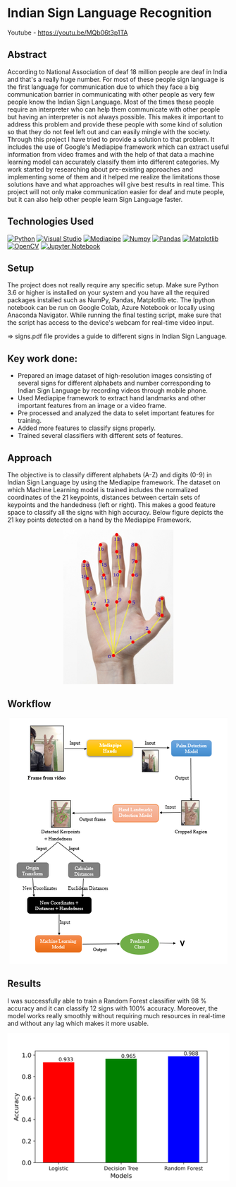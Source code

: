 # Indian Sign Language Recognition

Youtube - https://youtu.be/MQb06t3p1TA

## Abstract

According to National Association of deaf 18 million people are deaf in India and that's a really
huge number. For most of these people sign language is the first language for communication
due to which they face a big communication barrier in communicating with other people as very
few people know the Indian Sign Language. Most of the times these people require an
interpreter who can help them communicate with other people but having an interpreter is not
always possible. This makes it important to address this problem and provide these people with
some kind of solution so that they do not feel left out and can easily mingle with the society.
Through this project I have tried to provide a solution to that problem. It includes the use of Google's Mediapipe framework which can extract useful
information from video frames and with the help of that data a machine learning model can
accurately classify them into different categories. My work started by researching about pre-existing approaches and implementing some of them and it helped me realize the limitations those solutions have and what approaches will give best results in real time. This project will
not only make communication easier for deaf and mute people, but it can also help other people
learn Sign Language faster.

## Technologies Used

<p align="left">
<a href="https://www.python.org/" target="_blank" rel="noreferrer"><img src="https://raw.githubusercontent.com/danielcranney/readme-generator/main/public/icons/skills/python-colored.svg" width="36" height="36" alt="Python" /></a>
<a href="https://code.visualstudio.com/" target="_blank" rel="noreferrer"><img src="https://upload.wikimedia.org/wikipedia/commons/thumb/9/9a/Visual_Studio_Code_1.35_icon.svg/768px-Visual_Studio_Code_1.35_icon.svg.png?20210804221519" width="36" height="36" alt="Visual Studio" /></a>
<a href="https://mediapipe.dev/" target="_blank" rel="noreferrer"><img src="https://mediapipe.dev/assets/img/brand.svg" width="80" height="40" alt="Mediapipe" /></a>
<a href="https://numpy.org/" target="_blank" rel="noreferrer"><img src="https://numpy.org/doc/stable/_static/numpylogo.svg" width="60" height="36" alt="Numpy" /></a>
<a href="https://pandas.pydata.org/" target="_blank" rel="noreferrer"><img src="https://pandas.pydata.org/static/img/pandas_white.svg" width="60" height="36" alt="Pandas" /></a>
<a href="https://matplotlib.org/" target="_blank" rel="noreferrer"><img src="https://matplotlib.org/_static/images/logo2.svg" width="60" height="36" alt="Matplotlib" /></a>
<a href="https://opencv.org/" target="_blank" rel="noreferrer"><img src="https://opencv.org/wp-content/uploads/2022/04/logo.png" width="36" height="36" alt="OpenCV" /></a>
<a href="https://jupyter.org/" target="_blank" rel="noreferrer"><img src="https://jupyter.org/assets/homepage/main-logo.svg" width="36" height="36" alt="Jupyter Notebook" /></a>

</p>


## Setup

The project does not really require any specific setup. Make sure Python 3.6 or higher is installed on your system and you have all the required packages installed such as NumPy, Pandas, Matplotlib etc. The Ipython notebook can be run on Google Colab, Azure Notebook or locally using Anaconda Navigator.
While running the final testing script, make sure that the script has access to the device's webcam for real-time video input.

<p>=> <a src="https://github.com/pranavbansal04/Indian-Sign-Language-Recognition/blob/master/signs.pdf">signs.pdf</a> file provides a guide to different signs in Indian Sign Language.</p>

## Key work done:

- Prepared an image dataset of high-resolution images consisting of several signs for different 
alphabets and number corresponding to Indian Sign Language by recording videos through mobile phone.
- Used Mediapipe framework to extract hand landmarks and other 
important features from an image or a video frame.
- Pre processed and analyzed the data to selet important features for training.
- Added more features to classify signs properly.
- Trained several classifiers with different sets of features.


## Approach

The objective is to classify different alphabets (A-Z) and digits (0-9) in Indian
Sign Language by using the Mediapipe framework. The dataset on which Machine Learning
model is trained includes the normalized coordinates of the 21 keypoints, distances between
certain sets of keypoints and the handedness (left or right). This makes a good feature space to classify all
the signs with high accuracy. Below figure depicts the 21 key points detected on a hand by the Mediapipe Framework. 

<p align="center">
    <img src="https://github.com/pranavbansal04/Indian-Sign-Language-Recognition/blob/master/images/Output-Skeleton.jpg?raw=true" width=250 height=350>
</p>

## Workflow

<p align="center">
    <img src="https://github.com/pranavbansal04/Indian-Sign-Language-Recognition/blob/master/images/workflow.PNG?raw=true">
</p>


## Results

I was successfully able to train a Random Forest classifier with 98 % accuracy and it can 
classify 12 signs with 100% accuracy. Moreover, the model works really smoothly 
without requiring much resources in real-time and without any lag which makes it more usable.

<p align="center">
    <img src="https://github.com/pranavbansal04/Indian-Sign-Language-Recognition/blob/master/images/compare.PNG?raw=true">
</p>

